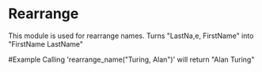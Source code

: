 Rearrange
=========

This module is used for rearrange names.
Turns "LastNa,e, FirstName" into "FirstName LastName"

#Example
Calling 'rearrange_name("Turing, Alan")' will return "Alan Turing"
